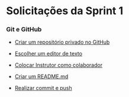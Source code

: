 #
# Solicitações da Sprint 1

### Git e GitHub

- [Criar um repositório privado no GitHub](https://github.com/catarwnalud/pbCompass/blob/c997b2377fa123dbe94cc951dd3dee099d32234b/sprint_1/evid%C3%AAncias/gitRepo2.png)

- [Escolher um editor de texto](https://github.com/catarwnalud/pbCompass/blob/c997b2377fa123dbe94cc951dd3dee099d32234b/sprint_1/evid%C3%AAncias/gitRepo.png)

- [Colocar Instrutor como colaborador](https://github.com/catarwnalud/pbCompass/blob/c997b2377fa123dbe94cc951dd3dee099d32234b/sprint_1/evid%C3%AAncias/gitColab.png)

- [Criar um README.md](https://github.com/catarwnalud/pbCompass/blob/fb89cd2d2a06be84d4dd514ff6263ddfeb228f69/sprint_1/evid%C3%AAncias/readme.png)

- [Realizar commit e push](https://github.com/catarwnalud/pbCompass/blob/91bb2866ae09e4d08937d68316433a0945064117/sprint_1/evid%C3%AAncias/pushecommit.png)

#
